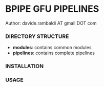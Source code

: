 # BPIPE GFU PIPELINES

Author: davide.rambaldi AT gmail DOT com

### DIRECTORY STRUCTURE

* __modules__: contains common modules
* __pipelines__: contains complete pipelines


### INSTALLATION

### USAGE	